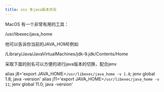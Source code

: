 ```yaml
---
title: osx 多java版本共存
---
```


MacOS 有一个非常有用的工具：

/usr/libexec/java_home

他可以告诉你当前的JAVA_HOME例如

/Library/Java/JavaVirtualMachines/jdk-9.jdk/Contents/Home

采取下面的别名可以方便的进行java版本的切换，配合jenv

alias j8='export JAVA_HOME=`/usr/libexec/java_home -v 1.8`; jenv global 1.8; java -version'
alias j11='export JAVA_HOME=`/usr/libexec/java_home -v 11`; jenv global 11.0; java -version'